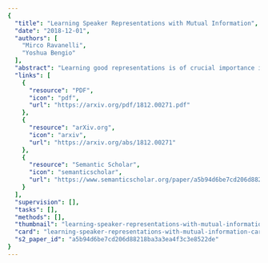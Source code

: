 ```yaml
---
{
  "title": "Learning Speaker Representations with Mutual Information",
  "date": "2018-12-01",
  "authors": [
    "Mirco Ravanelli",
    "Yoshua Bengio"
  ],
  "abstract": "Learning good representations is of crucial importance in deep learning. Mutual Information (MI) or similar measures of statistical dependence are promising tools for learning these representations in an unsupervised way. Even though the mutual information between two random variables is hard to measure directly in high dimensional spaces, some recent studies have shown that an implicit optimization of MI can be achieved with an encoder-discriminator architecture similar to that of Generative Adversarial Networks (GANs). In this work, we learn representations that capture speaker identities by maximizing the mutual information between the encoded representations of chunks of speech randomly sampled from the same sentence. The proposed encoder relies on the SincNet architecture and transforms raw speech waveform into a compact feature vector. The discriminator is fed by either positive samples (of the joint distribution of encoded chunks) or negative samples (from the product of the marginals) and is trained to separate them. We report experiments showing that this approach effectively learns useful speaker representations, leading to promising results on speaker identification and verification tasks. Our experiments consider both unsupervised and semi-supervised settings and compare the performance achieved with different objective functions.",
  "links": [
    {
      "resource": "PDF",
      "icon": "pdf",
      "url": "https://arxiv.org/pdf/1812.00271.pdf"
    },
    {
      "resource": "arXiv.org",
      "icon": "arxiv",
      "url": "https://arxiv.org/abs/1812.00271"
    },
    {
      "resource": "Semantic Scholar",
      "icon": "semanticscholar",
      "url": "https://www.semanticscholar.org/paper/a5b94d6be7cd206d88218ba3a3ea4f3c3e8522de"
    }
  ],
  "supervision": [],
  "tasks": [],
  "methods": [],
  "thumbnail": "learning-speaker-representations-with-mutual-information-thumb.jpg",
  "card": "learning-speaker-representations-with-mutual-information-card.jpg",
  "s2_paper_id": "a5b94d6be7cd206d88218ba3a3ea4f3c3e8522de"
}
---
```


